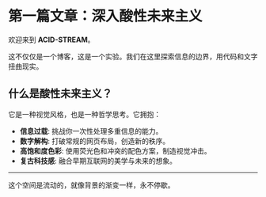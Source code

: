 # 第一篇文章：深入酸性未来主义

欢迎来到 **ACID-STREAM**。

这不仅仅是一个博客，这是一个实验。我们在这里探索信息的边界，用代码和文字扭曲现实。

## 什么是酸性未来主义？

它是一种视觉风格，也是一种哲学思考。它拥抱：

- **信息过载**: 挑战你一次性处理多重信息的能力。
- **数字解构**: 打破常规的网页布局，创造新的秩序。
- **高饱和度色彩**: 使用荧光色和冲突的配色方案，制造视觉冲击。
- **复古科技感**: 融合早期互联网的美学与未来的想象。

---

这个空间是流动的，就像背景的渐变一样，永不停歇。
